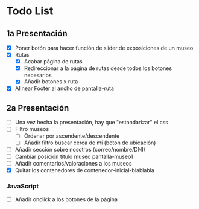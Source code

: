 # Todo List

## 1a Presentación

- [x] Poner botón para hacer función de slider de exposiciones de un museo
- [x] Rutas
    - [x] Acabar página de rutas
    - [x] Redireccionar a la página de rutas desde todos los botones necesarios
    - [x] Añadir botones x ruta
- [x] Alinear Footer al ancho de pantalla-ruta

## 2a Presentación
- [ ] Una vez hecha la presentación, hay que "estandarizar" el css
- [ ] Filtro museos
    - [ ] Ordenar por ascendente/descendente
    - [ ] Añadir filtro buscar cerca de mí (boton de ubicación)
- [ ] Añadir sección sobre nosotros (correo/nombre/DNI) 
- [ ] Cambiar posición titulo museo pantalla-museo1
- [ ] Añadir comentarios/valoraciones a los museos 
- [X] Quitar los contenedores de contenedor-inicial-blablabla
### JavaScript
- [ ] Añadir onclick a los botones de la página